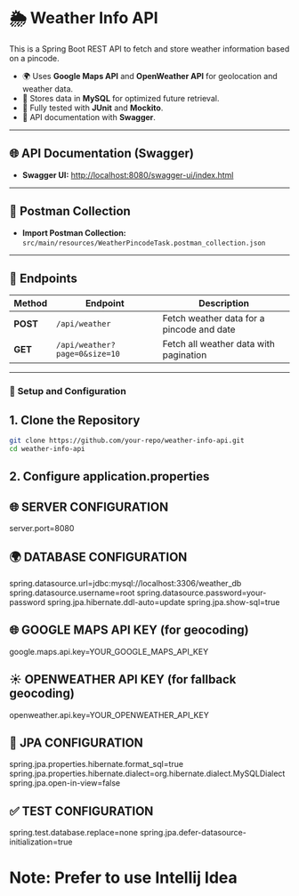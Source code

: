 # 🌦️ **Weather Info API**  

This is a Spring Boot REST API to fetch and store weather information based on a pincode.  
- 🌍 Uses **Google Maps API** and **OpenWeather API** for geolocation and weather data.  
- 📂 Stores data in **MySQL** for optimized future retrieval.  
- 🧪 Fully tested with **JUnit** and **Mockito**.  
- 📝 API documentation with **Swagger**.  

---

## 🌐 **API Documentation (Swagger)**
- **Swagger UI:** [http://localhost:8080/swagger-ui/index.html](http://localhost:8080/swagger-ui/index.html)

---

## 🧪 **Postman Collection**
- **Import Postman Collection:**  
   `src/main/resources/WeatherPincodeTask.postman_collection.json`

---

## 🚀 **Endpoints**
| Method | Endpoint | Description |
|--------|----------|-------------|
| **POST** | `/api/weather` | Fetch weather data for a pincode and date |
| **GET** | `/api/weather?page=0&size=10` | Fetch all weather data with pagination |

---

### 📁 **Setup and Configuration**

## 1. **Clone the Repository**
```bash
git clone https://github.com/your-repo/weather-info-api.git
cd weather-info-api
```

## 2. Configure application.properties

## 🌐 SERVER CONFIGURATION
server.port=8080

## 🌍 DATABASE CONFIGURATION
spring.datasource.url=jdbc:mysql://localhost:3306/weather_db
spring.datasource.username=root
spring.datasource.password=your-password
spring.jpa.hibernate.ddl-auto=update
spring.jpa.show-sql=true

## 🌐 GOOGLE MAPS API KEY (for geocoding)
google.maps.api.key=YOUR_GOOGLE_MAPS_API_KEY

## ☀️ OPENWEATHER API KEY (for fallback geocoding)
openweather.api.key=YOUR_OPENWEATHER_API_KEY

## 🏢 JPA CONFIGURATION
spring.jpa.properties.hibernate.format_sql=true
spring.jpa.properties.hibernate.dialect=org.hibernate.dialect.MySQLDialect
spring.jpa.open-in-view=false

## ✅ TEST CONFIGURATION
spring.test.database.replace=none
spring.jpa.defer-datasource-initialization=true



# Note:  Prefer to use Intellij Idea
